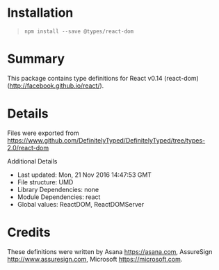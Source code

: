 # Installation
> `npm install --save @types/react-dom`

# Summary
This package contains type definitions for React v0.14 (react-dom) (http://facebook.github.io/react/).

# Details
Files were exported from https://www.github.com/DefinitelyTyped/DefinitelyTyped/tree/types-2.0/react-dom

Additional Details
 * Last updated: Mon, 21 Nov 2016 14:47:53 GMT
 * File structure: UMD
 * Library Dependencies: none
 * Module Dependencies: react
 * Global values: ReactDOM, ReactDOMServer

# Credits
These definitions were written by Asana <https://asana.com>, AssureSign <http://www.assuresign.com>, Microsoft <https://microsoft.com>.
